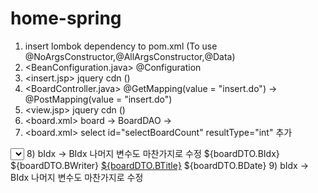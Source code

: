 # home-spring
1) insert lombok dependency to pom.xml (To use @NoArgsConstructor,@AllArgsConstructor,@Data)
2) <BeanConfiguration.java> @Configuration 
3) <insert.jsp> jquery cdn (<script src="https://code.jquery.com/jquery-3.6.0.min.js" integrity="sha256-/xUj+3OJU5yExlq6GSYGSHk7tPXikynS7ogEvDej/m4=" crossorigin="anonymous"></script>)
4) <BoardController.java> @GetMapping(value = "insert.do") -> @PostMapping(value = "insert.do")
5) <view.jsp> jquery cdn (<script src="https://code.jquery.com/jquery-3.6.0.min.js" integrity="sha256-/xUj+3OJU5yExlq6GSYGSHk7tPXikynS7ogEvDej/m4=" crossorigin="anonymous"></script>)
6) <board.xml> board -> BoardDAO <mapper namespace="com.koreait.test1.dao.board"> -> <mapper namespace="com.koreait.test1.dao.BoardDAO">
7) <board.xml> select id="selectBoardCount" resultType="int" 추가
  <select id="selectBoardCount" resultType="int">
		SELECT COUNT(*)
		  FROM BOARD
	</select>
8) <list.jsp> bIdx -> BIdx 나머지 변수도 마찬가지로 수정
	<tr>
		<td>${boardDTO.BIdx}</td>
		<td>${boardDTO.BWriter}</td>
		<td><a href="selectBoardByIdx.do?bIdx=${boardDTO.BIdx}">${boardDTO.BTitle}</a></td>
		<td>${boardDTO.BDate}</td>
	</tr>
9) <view.jsp> bIdx -> BIdx 나머지 변수도 마찬가지로 수정
